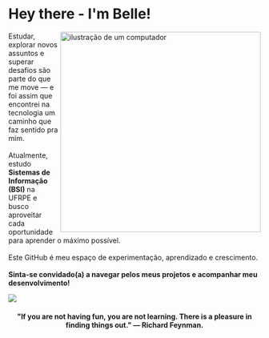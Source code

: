 # Hey there - I'm Belle!

<img src="https://raw.githubusercontent.com/MicaelliMedeiros/micaellimedeiros/master/image/computer-illustration.png" alt="ilustração de um computador" min-width="400px" max-width="400px" width="400px" align="right">

<p align="left"> 
  Estudar, explorar novos assuntos e superar desafios são parte do que me move — e foi assim que encontrei na tecnologia um caminho que faz sentido pra mim. <br><br>
  Atualmente, estudo <strong>Sistemas de Informação (BSI)</strong> na UFRPE e busco aproveitar cada oportunidade para aprender o máximo possível.<br><br>
  Este GitHub é meu espaço de experimentação, aprendizado e crescimento. <br><br>
  <strong>Sinta-se convidado(a) a navegar pelos meus projetos e acompanhar meu desenvolvimento!</strong>
</p>

<p align="left">
 <a href="https://www.linkedin.com/in/isabelle-barbosa-a37972a6" target="_blank"><img src="https://img.shields.io/badge/-LinkedIn-%230077B5?style=for-the-badge&logo=linkedin&logoColor=white" target="_blank"></a> 

<h4 align="center">  
 "If you are not having fun, you are not learning. There is a pleasure in finding things out." — Richard Feynman.
</h4>
